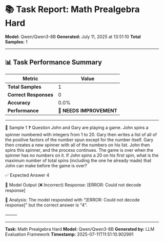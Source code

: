 # 📚 Task Report: Math Prealgebra Hard

**Model:** Qwen/Qwen3-8B
**Generated:** July 11, 2025 at 13:51:10
**Total Samples:** 1

---

## 📊 Task Performance Summary

| Metric | Value |
| ------ | ----- |
| **Total Samples** | 1 |
| **Correct Responses** | 0 |
| **Accuracy** | 0.0% |
| **Performance** | 🔴 **NEEDS IMPROVEMENT** |

---

📝 Sample 1
❓ Question
John and Gary are playing a game. John spins a spinner numbered with integers from 1 to 20. Gary then writes a list of all of the positive factors of the number spun except for the number itself. Gary then creates a new spinner with all of the numbers on his list. John then spins this spinner, and the process continues. The game is over when the spinner has no numbers on it. If John spins a 20 on his first spin, what is the maximum number of total spins (including the one he already made) that John can make before the game is over?

✅ Expected Answer
4

🤖 Model Output (❌ Incorrect)
Response: [ERROR: Could not decode response]

💬 Analysis:
The model responded with "[ERROR: Could not decode response]" but the correct answer is "4".

⸻

---

**Task:** Math Prealgebra Hard
**Model:** Qwen/Qwen3-8B
**Generated by:** LLM Evaluation Framework
**Timestamp:** 2025-07-11T11:51:10.902991